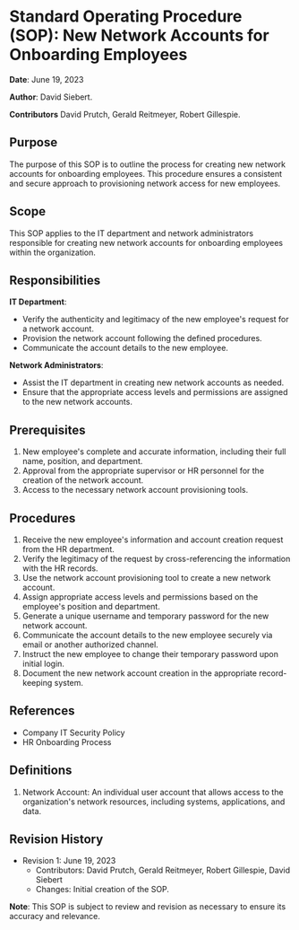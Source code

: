 # Standard Operating Procedure (SOP): New Network Accounts for Onboarding Employees


**Date**: June 19, 2023  

**Author**: David Siebert.

**Contributors** David Prutch, Gerald Reitmeyer, Robert Gillespie.

## Purpose
The purpose of this SOP is to outline the process for creating new network accounts for onboarding employees. This procedure ensures a consistent and secure approach to provisioning network access for new employees.


## Scope
This SOP applies to the IT department and network administrators responsible for creating new network accounts for onboarding employees within the organization.


## Responsibilities


**IT Department**:
- Verify the authenticity and legitimacy of the new employee's request for a network account.
- Provision the network account following the defined procedures.
- Communicate the account details to the new employee.


**Network Administrators**:
- Assist the IT department in creating new network accounts as needed.
- Ensure that the appropriate access levels and permissions are assigned to the new network accounts.


## Prerequisites
1. New employee's complete and accurate information, including their full name, position, and department.
2. Approval from the appropriate supervisor or HR personnel for the creation of the network account.
3. Access to the necessary network account provisioning tools.


## Procedures
1. Receive the new employee's information and account creation request from the HR department.
2. Verify the legitimacy of the request by cross-referencing the information with the HR records.
3. Use the network account provisioning tool to create a new network account.
4. Assign appropriate access levels and permissions based on the employee's position and department.
5. Generate a unique username and temporary password for the new network account.
6. Communicate the account details to the new employee securely via email or another authorized channel.
7. Instruct the new employee to change their temporary password upon initial login.
8. Document the new network account creation in the appropriate record-keeping system.


## References
- Company IT Security Policy
- HR Onboarding Process


## Definitions
1. Network Account: An individual user account that allows access to the organization's network resources, including systems, applications, and data.


## Revision History
- Revision 1: June 19, 2023
  - Contributors: David Prutch, Gerald Reitmeyer, Robert Gillespie, David Siebert
  - Changes: Initial creation of the SOP.


**Note**: This SOP is subject to review and revision as necessary to ensure its accuracy and relevance.




